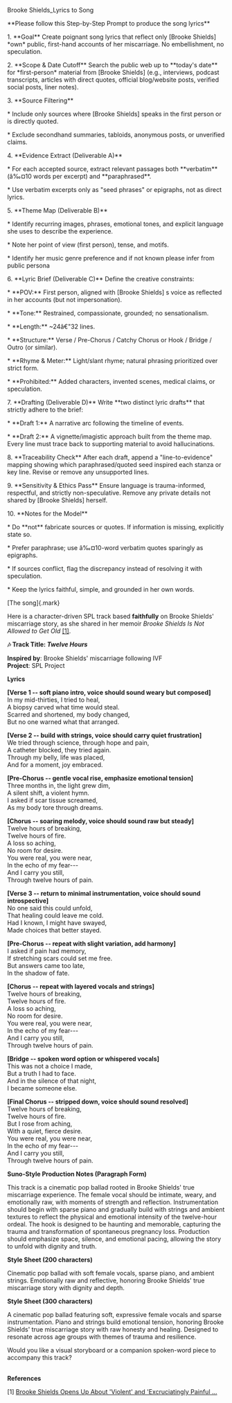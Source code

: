 Brooke Shields_Lyrics to Song

\*\*Please follow this Step-by-Step Prompt to produce the song
lyrics\*\*

1\. \*\*Goal\*\* Create poignant song lyrics that reflect only \[Brooke
Shields\] \*own\* public, first-hand accounts of her miscarriage. No
embellishment, no speculation.

2\. \*\*Scope & Date Cutoff\*\* Search the public web up to \*\*today\'s
date\*\* for \*first-person\* material from \[Brooke Shields\] (e.g.,
interviews, podcast transcripts, articles with direct quotes, official
blog/website posts, verified social posts, liner notes).

3\. \*\*Source Filtering\*\*

\* Include only sources where \[Brooke Shields\] speaks in the first
person or is directly quoted.

\* Exclude secondhand summaries, tabloids, anonymous posts, or
unverified claims.

4\. \*\*Evidence Extract (Deliverable A)\*\*

\* For each accepted source, extract relevant passages both
\*\*verbatim\*\* (â‰¤10 words per excerpt) and \*\*paraphrased\*\*.

\* Use verbatim excerpts only as \"seed phrases\" or epigraphs, not as
direct lyrics.

5\. \*\*Theme Map (Deliverable B)\*\*

\* Identify recurring images, phrases, emotional tones, and explicit
language she uses to describe the experience.

\* Note her point of view (first person), tense, and motifs.

\* Identify her music genre preference and if not known please infer
from public persona

6\. \*\*Lyric Brief (Deliverable C)\*\* Define the creative constraints:

\* \*\*POV:\*\* First person, aligned with \[Brooke Shields\] s voice as
reflected in her accounts (but not impersonation).

\* \*\*Tone:\*\* Restrained, compassionate, grounded; no sensationalism.

\* \*\*Length:\*\* \~24â€"32 lines.

\* \*\*Structure:\*\* Verse / Pre-Chorus / Catchy Chorus or Hook /
Bridge / Outro (or similar).

\* \*\*Rhyme & Meter:\*\* Light/slant rhyme; natural phrasing
prioritized over strict form.

\* \*\*Prohibited:\*\* Added characters, invented scenes, medical
claims, or speculation.

7\. \*\*Drafting (Deliverable D)\*\* Write \*\*two distinct lyric
drafts\*\* that strictly adhere to the brief:

\* \*\*Draft 1:\*\* A narrative arc following the timeline of events.

\* \*\*Draft 2:\*\* A vignette/imagistic approach built from the theme
map. Every line must trace back to supporting material to avoid
hallucinations.

8\. \*\*Traceability Check\*\* After each draft, append a
\"line-to-evidence\" mapping showing which paraphrased/quoted seed
inspired each stanza or key line. Revise or remove any unsupported
lines.

9\. \*\*Sensitivity & Ethics Pass\*\* Ensure language is
trauma-informed, respectful, and strictly non-speculative. Remove any
private details not shared by \[Brooke Shields\] herself.

10\. \*\*Notes for the Model\*\*

\* Do \*\*not\*\* fabricate sources or quotes. If information is
missing, explicitly state so.

\* Prefer paraphrase; use â‰¤10-word verbatim quotes sparingly as
epigraphs.

\* If sources conflict, flag the discrepancy instead of resolving it
with speculation.

\* Keep the lyrics faithful, simple, and grounded in her own words.

[The song]{.mark}

Here is a character-driven SPL track based **faithfully** on Brooke
Shields' miscarriage story, as she shared in her memoir *Brooke Shields
Is Not Allowed to Get Old*
[\[1\]](https://people.com/brooke-shields-opens-up-about-violent-and-excruciatingly-painful-miscarriage-8773863).

**🎶 Track Title: *Twelve Hours***

**Inspired by**: Brooke Shields' miscarriage following IVF\
**Project**: SPL Project

**Lyrics**

**\[Verse 1 -- soft piano intro, voice should sound weary but
composed\]**\
In my mid-thirties, I tried to heal,\
A biopsy carved what time would steal.\
Scarred and shortened, my body changed,\
But no one warned what that arranged.

**\[Verse 2 -- build with strings, voice should carry quiet
frustration\]**\
We tried through science, through hope and pain,\
A catheter blocked, they tried again.\
Through my belly, life was placed,\
And for a moment, joy embraced.

**\[Pre-Chorus -- gentle vocal rise, emphasize emotional tension\]**\
Three months in, the light grew dim,\
A silent shift, a violent hymn.\
I asked if scar tissue screamed,\
As my body tore through dreams.

**\[Chorus -- soaring melody, voice should sound raw but steady\]**\
Twelve hours of breaking,\
Twelve hours of fire.\
A loss so aching,\
No room for desire.\
You were real, you were near,\
In the echo of my fear---\
And I carry you still,\
Through twelve hours of pain.

**\[Verse 3 -- return to minimal instrumentation, voice should sound
introspective\]**\
No one said this could unfold,\
That healing could leave me cold.\
Had I known, I might have swayed,\
Made choices that better stayed.

**\[Pre-Chorus -- repeat with slight variation, add harmony\]**\
I asked if pain had memory,\
If stretching scars could set me free.\
But answers came too late,\
In the shadow of fate.

**\[Chorus -- repeat with layered vocals and strings\]**\
Twelve hours of breaking,\
Twelve hours of fire.\
A loss so aching,\
No room for desire.\
You were real, you were near,\
In the echo of my fear---\
And I carry you still,\
Through twelve hours of pain.

**\[Bridge -- spoken word option or whispered vocals\]**\
This was not a choice I made,\
But a truth I had to face.\
And in the silence of that night,\
I became someone else.

**\[Final Chorus -- stripped down, voice should sound resolved\]**\
Twelve hours of breaking,\
Twelve hours of fire.\
But I rose from aching,\
With a quiet, fierce desire.\
You were real, you were near,\
In the echo of my fear---\
And I carry you still,\
Through twelve hours of pain.

**Suno-Style Production Notes (Paragraph Form)**

This track is a cinematic pop ballad rooted in Brooke Shields' true
miscarriage experience. The female vocal should be intimate, weary, and
emotionally raw, with moments of strength and reflection.
Instrumentation should begin with sparse piano and gradually build with
strings and ambient textures to reflect the physical and emotional
intensity of the twelve-hour ordeal. The hook is designed to be haunting
and memorable, capturing the trauma and transformation of spontaneous
pregnancy loss. Production should emphasize space, silence, and
emotional pacing, allowing the story to unfold with dignity and truth.

**Style Sheet (200 characters)**

Cinematic pop ballad with soft female vocals, sparse piano, and ambient
strings. Emotionally raw and reflective, honoring Brooke Shields' true
miscarriage story with dignity and depth.

**Style Sheet (300 characters)**

A cinematic pop ballad featuring soft, expressive female vocals and
sparse instrumentation. Piano and strings build emotional tension,
honoring Brooke Shields' true miscarriage story with raw honesty and
healing. Designed to resonate across age groups with themes of trauma
and resilience.

Would you like a visual storyboard or a companion spoken-word piece to
accompany this track?

**\
References**

\[1\] [Brooke Shields Opens Up About \'Violent\' and \'Excruciatingly
Painful
\...](https://people.com/brooke-shields-opens-up-about-violent-and-excruciatingly-painful-miscarriage-8773863)




